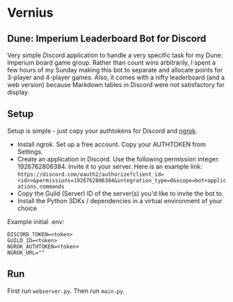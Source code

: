 # Vernius
## Dune: Imperium Leaderboard Bot for Discord
Very simple Discord application to handle a very specific task for my Dune: Imperium board game group.
Rather than count wins arbitrarily, I spent a few hours of my Sunday making this bot to separate and allocate
points for 3-player and 4-player games. Also, it comes with a nifty leaderboard (and a web version) because Markdown
tables in Discord were not satisfactory for display.

## Setup
Setup is simple - just copy your authtokens for Discord and [ngrok](https://ngrok.com/).

- Install ngrok. Set up a free account. Copy your AUTHTOKEN from Settings.
- Create an application in Discord. Use the following permission integer: 1926762806384. Invite it to your server. Here is an example link: ```https://discord.com/oauth2/authorize?client_id=<id>>&permissions=1926762806384&integration_type=0&scope=bot+applications.commands```
- Copy the Guild (Server) ID of the server(s) you'd like to invite the bot to.
- Install the Python SDKs / dependencies in a virtual environment of your choice

Example initial .env:
```
DISCORD_TOKEN=<token>
GUILD_ID=<token>
NGROK_AUTHTOKEN=<token>
NGROK_URL=""
```

## Run

First run ```webserver.py```.
Then run ```main.py```.